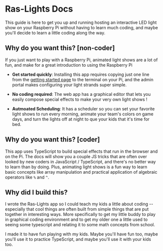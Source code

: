 # Ras-Lights Docs

This guide is here to get you up and running hosting an interactive LED light
show on your Raspberry Pi without having to learn much coding, and maybe
you'll decide to learn a little coding along the way.

## Why do you want this? \[non-coder\]

If you just want to play with a Raspberry Pi, animated light shows are a lot of
fun, and make for a great introduction to using the Raspberry Pi

- **Get started quickly**: Installing this app requires copying just one line from
the [getting started page](/ras-lights/docs/getting-started) to the terminal on
your Pi, and the admin portal makes configuring your light strands super simple.

- **No coding required**: The web app has a graphical editor that lets you easily compose special
effects to make your very own light shows !
  
- **Autmoated Scheduling**: It has a scheduler so you can set your favorite light shows to run every
morning, animate your team's colors on game days, and turn the lights off at
night to que your kids that it's time for bed.

## Why do you want this? \[coder\]

This app uses TypeScript to build special effects that run in the browser and on
the Pi.  The docs will show you a couple JS tricks that are often over looked by
new coders in JavaScript / TypeScript, and there's no better way to learn than by doing.  Plus,
animating light shows is a fun way to learn basic concepts like array
manipulation and practical application of algebraic operators like `%` and `^`.

## Why did I build this?

I wrote the Ras-Lights app so I could teach my kids a little about coding --
especially that cool things are often built from simple things that are put
together in interesting ways. More specifically to get my little buddy to play
in graphical coding environment and to get my older one a little used to seeing
some typescript and relating it to some math concepts from school.

I made it to have fun playing with my kids. Maybe you'll have fun too, maybe
you'll use it to practice TypeScript, and maybe you'll use it with your kids
too.
